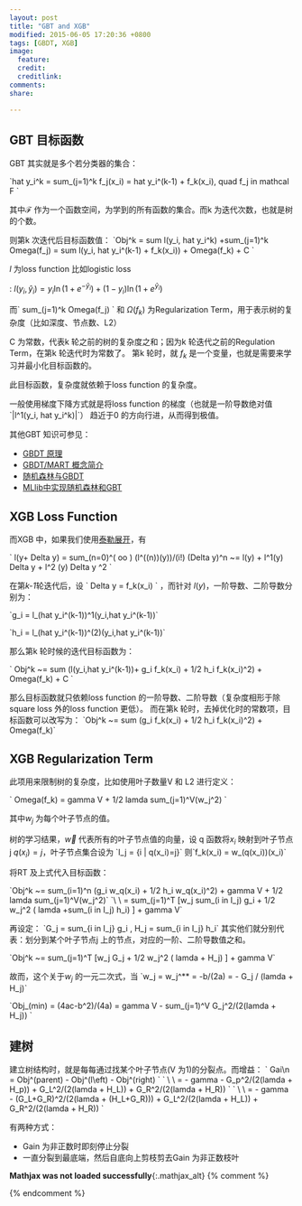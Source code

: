 ```yaml
---
layout: post
title: "GBT and XGB"
modified: 2015-06-05 17:20:36 +0800
tags: [GBDT, XGB]
image:
  feature: 
  credit: 
  creditlink: 
comments: 
share: 

---
```


## GBT 目标函数

GBT 其实就是多个若分类器的集合：

\`hat y_i^k = sum_(j=1)^k f_j(x_i) = hat y\_i^(k-1) + f_k(x_i), quad f_j in mathcal F \`

其中$\mathcal{F}$ 作为一个函数空间，为学到的所有函数的集合。而k 为迭代次数，也就是树的个数。

则第k 次迭代后目标函数值：
\`Obj^k = sum l(y_i, hat y_i^k) +sum_(j=1)^k Omega(f_j) = sum l(y_i, hat y_i^(k-1) + f_k(x_i)) + Omega(f_k) + C \`

$l$ 为loss function 比如logistic loss

: $l(y_i,\hat y_i) = y_i \ln(1 + e^{-\hat y_i}) + (1-y_i) \ln(1+e^{\hat y_i})$

而\` sum_(j=1)^k Omega(f_j) \` 和 $\Omega(f_k)$ 为Regularization Term，用于表示树的复杂度（比如深度、节点数、L2）

C 为常数，代表k 轮之前的树的复杂度之和；因为k 轮迭代之前的Regulation Term，在第k 轮迭代时为常数了。
第k 轮时，就 $f_k$ 是一个变量，也就是需要来学习并最小化目标函数的。

此目标函数，复杂度就依赖于loss function 的复杂度。

一般使用梯度下降方式就是将loss function 的梯度（也就是一阶导数绝对值 \`|l^1(y_i, hat y_i^k)|\`） 趋近于0 的方向行进，从而得到极值。

其他GBT 知识可参见：

- [GBDT 原理][GBDT]
- [GBDT/MART 概念简介][GBDT Intro]
- [随机森林与GBDT]
- [MLlib中实现随机森林和GBT][GBts in MLlib]

## XGB Loss Function

而XGB 中，如果我们使用[泰勒展开]，有

\`
l(y+ Delta y) = sum_(n=0)^( oo ) (l^((n))(y))/(i!) (Delta y)^n ~= l(y) + l^1(y) Delta y + l^2 (y) Delta y ^2 
\`

在第*k-1*轮迭代后，设 \` Delta y = f_k(x_i) \` ，而针对 $l(y)$，一阶导数、二阶导数分别为：

\`g_i = l\_(hat y_i^(k-1))^1(y_i,hat y_i^(k-1))\`

\`h_i = l\_(hat y_i^(k-1))^(2)(y_i,hat y_i^(k-1))\`

那么第k 轮时候的迭代目标函数为：

\`
Obj^k ~= sum (l(y_i,hat y_i^(k-1))+ g_i f_k(x_i) + 1/2 h_i f_k(x_i)^2) + Omega(f_k) + C
\`

那么目标函数就只依赖loss function 的一阶导数、二阶导数（复杂度相形于除square loss 外的loss function 更低）。
而在第k 轮时，去掉优化时的常数项，目标函数可以改写为：
\`Obj^k ~= sum (g_i f_k(x_i) + 1/2 h_i f_k(x_i)^2) + Omega(f_k)\`

## XGB Regularization Term
此项用来限制树的复杂度，比如使用叶子数量V 和 L2 进行定义：

\`
Omega(f_k) = gamma V + 1/2 lamda sum_(j=1)^V(w_j^2)
\`

其中$w_j$ 为每个叶子节点的值。

树的学习结果，$\vec w$ 代表所有的叶子节点值的向量，设 q 函数将$x_i$ 映射到叶子节点j $q(x_i)=j$，叶子节点集合设为 \`I_j = {i | q(x_i)=j}\` 则\`f_k(x_i) = w_(q(x_i))(x_i)\`

将RT 及上式代入目标函数：

\`Obj^k ~= sum\_(i=1)^n (g_i w_q(x_i) + 1/2 h_i w_q(x_i)^2) + gamma V + 1/2 lamda sum\_(j=1)^V(w_j^2)\`
\`\  \  = sum\_(j=1)^T [w_j sum\_(i in I_j) g_i + 1/2 w_j^2 ( lamda +sum_(i in I_j) h_i) ] + gamma V\`


再设定：
\`G_j = sum\_{i in I_j} g_i ,  H_j = sum_{i in I_j} h_i\`
其实他们就分别代表：划分到某个叶子节点j 上的节点，对应的一阶、二阶导数值之和。

\`Obj^k ~= sum\_(j=1)^T [w_j G_j + 1/2 w_j^2 ( lamda + H_j) ] + gamma V\`

故而，这个关于$w_j$ 的一元二次式，当
\`w_j = w_j^** = -b/(2a) = - G_j / (lamda + H_j)\`

\`Obj\_(min) = (4ac-b^2)/(4a) =  gamma V - sum_(j=1)^V G_j^2/(2(lamda + H_j)) \`

## 建树

建立树结构时，就是每每通过找某个叶子节点(V 为1)的分裂点。而增益：
\` Gai\n = Obj^(parent) - Obj^(l\eft) - Obj^(right)  \`
\` \ \  = - gamma - G_p^2/(2(lamda + H_p)) + G_L^2/(2(lamda + H_L))  + G_R^2/(2(lamda + H_R)) \`
\` \ \  = - gamma - (G_L+G_R)^2/(2(lamda + (H_L+G_R))) + G_L^2/(2(lamda + H_L))  + G_R^2/(2(lamda + H_R)) \`

有两种方式：

- Gain 为非正数时即刻停止分裂
- 一直分裂到最底端，然后自底向上剪枝剪去Gain 为非正数枝叶

[泰勒展开]: http://mathworld.wolfram.com/TaylorSeries.html
[XGB]: http://www.52cs.org/?p=429
[GBDT]: http://blog.csdn.net/dark_scope/article/details/24863289
[GBDT Intro]: http://suanfazu.com/t/gbdt-mart-gai-nian-jian-jie/133
[随机森林与GBDT]: http://www.cnblogs.com/leftnoteasy/archive/2011/03/07/random-forest-and-gbdt.html
[GBts in MLlib]: http://blog.jobbole.com/85408/
**Mathjax was not loaded successfully**{:.mathjax_alt} 
{% comment %}
<script type='text/x-mathjax-config'> MathJax.Hub.Config({ config: ['TeX-MML-AM_HTMLorMML.js'], tex2jax: { inlineMath: [ ['$', '$'] ] }, asciimath2jax: { delimiters: [ ['`','`']] } }); </script> <script src='http://mathjax.josephjctang.com/MathJax.js' async='async'></script>
{% endcomment %} 

